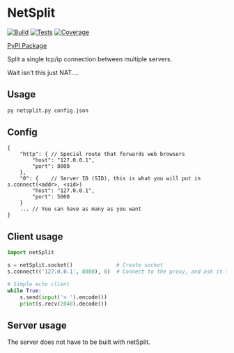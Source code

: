 
# NetSplit

[![Build](https://github.com/Omena0/NetSplit/actions/workflows/publish.yml/badge.svg?branch=master)](https://github.com/Omena0/NetSplit/actions/workflows/publish.yml)
[![Tests](https://github.com/Omena0/NetSplit/actions/workflows/pytest.yml/badge.svg?branch=master)](https://github.com/Omena0/NetSplit/actions/workflows/pytest.yml)
[![Coverage](https://codecov.io/gh/Omena0/NetSplit/branch/master/graph/badge.svg)](https://codecov.io/gh/Omena0/NetSplit)

[PyPI Package](https://pypi.org/project/PyNetSplit/)

Split a single tcp/ip connection between multiple servers.

Wait isn't this just NAT....

## Usage

```sh
py netsplit.py config.json
```

## Config

```jsonc
{
    "http": { // Special route that forwards web browsers
        "host": "127.0.0.1",
        "port": 8000
    },
    "0": {    // Server ID (SID), this is what you will put in s.connect(<addr>, <sid>)
        "host": "127.0.0.1",
        "port": 5000
    }
    ... // You can have as many as you want
}
```

## Client usage

```py
import netSplit

s = netSplit.socket()              # Create socket
s.connect(('127.0.0.1', 8080), 0)  # Connect to the proxy, and ask it to forward us to server 0

# Simple echo client
while True:
    s.send(input('> ').encode())
    print(s.recv(2048).decode())

```

## Server usage

The server does not have to be built with netSplit.
